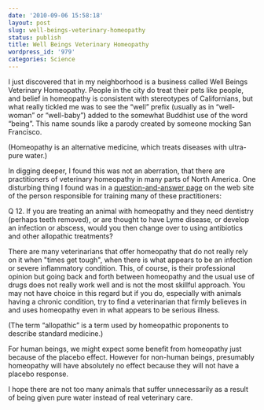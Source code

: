 ```yaml
---
date: '2010-09-06 15:58:18'
layout: post
slug: well-beings-veterinary-homeopathy
status: publish
title: Well Beings Veterinary Homeopathy
wordpress_id: '979'
categories: Science
---
```


I just discovered that in my neighborhood is a business called Well Beings Veterinary Homeopathy.  People in the city do treat their pets like people, and belief in homeopathy is consistent with stereotypes of Californians, but what really tickled me was to see the “well” prefix (usually as in “well-woman” or “well-baby”) added to the somewhat Buddhist use of the word “being”.  This name sounds like a parody created by someone mocking San Francisco.

(Homeopathy is an alternative medicine, which treats diseases with ultra-pure water.)

In digging deeper, I found this was not an aberration,  that there are   practitioners of veterinary homeopathy in many parts of North America.  One disturbing thing I found was in a [question-and-answer page](http://www.drpitcairn.com/referrals/questions.html) on the web site of the person responsible for training many of these practitioners:


>
Q 12. If you are treating an animal with homeopathy and they need dentistry (perhaps teeth removed), or are thought to have Lyme disease, or develop an infection or abscess, would you then change over to using antibiotics and other allopathic treatments?

There are many veterinarians that offer homeopathy that do not really rely on it when "times get tough", when there is what appears to be an infection or severe inflammatory condition. This, of course, is their professional opinion but going back and forth between homeopathy and the usual use of drugs does not really work well and is not the most skillful approach. You may not have choice in this regard but if you do, especially with animals having a chronic condition, try to find a veterinarian that firmly believes in and uses homeopathy even in what appears to be serious illness.


(The term “allopathic” is a term used by homeopathic proponents to describe standard medicine.)

For human beings, we might expect some benefit from homeopathy just because of the placebo effect.  However for non-human beings, presumably homeopathy will have absolutely no effect because they will not have a placebo response.

I hope there are not too many animals that suffer unnecessarily as a result of being given pure water instead of real veterinary care.
